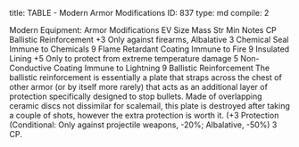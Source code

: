 title:          TABLE - Modern Armor Modifications
ID:             837
type:           md
compile:        2



Modern Equipment: Armor Modifications
EV	Size	Mass	Str Min	Notes	CP
Ballistic Reinforcement	+3				Only against firearms, Albalative	3
Chemical Seal					Immune to Chemicals	9
Flame Retardant Coating					Immune to Fire	9
Insulated Lining	+5				Only to protect from extreme temperature damage	5
Non-Conductive Coating					Immune to  Lightning	9
Ballistic Reinforcement
The ballistic reinforcement is essentially a plate that straps across the chest of other armor (or by itself more rarely) that acts as an additional layer of protection specifically designed to stop bullets. Made of overlapping ceramic discs not dissimilar for scalemail, this plate is destroyed after taking a couple of shots, however the extra protection is worth it. (+3 Protection (Conditional: Only against projectile weapons, -20%; Albalative, -50%) 3 CP.